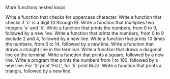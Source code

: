 More functions nested loops

Write a function that checks for uppercase character. Write a function that checks if 'c' is a digit (0 through 9). Write a function that multiplies two integers 'a' and 'b'. Write a function that prints the numbers, from 0 to 9, followed by a new line. Write a function that prints the numbers, from 0 to 9 exclude 2 and 4, followed by a new line. Write a function that prints 10 times the numbers, from 0 to 14, followed by a new line. Write a function that draws a straight line in the terminal. Write a function that draws a diagonal line on the terminal. Write a function that prints a square, followed by a new line. Write a program that prints the numbers from 1 to 100, followed by a new line. For '3' print 'Fizz', for '5' print Buzz. Write a function that prints a triangle, followed by a new line.
